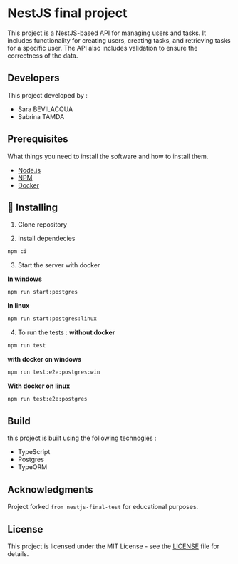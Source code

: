 # NestJS final project
This project is a NestJS-based API for managing users and tasks. It includes functionality for creating users, creating tasks, and retrieving tasks for a specific user. The API also includes validation to ensure the correctness of the data.

## Developers
This project developed by :
- Sara BEVILACQUA
- Sabrina TAMDA

## Prerequisites
What things you need to install the software and how to install them.

- [Node.js](https://nodejs.org/)
- [NPM](https://www.npmjs.com/)
- [Docker](https://www.docker.com/)

## 🚀 Installing

1. Clone repository

2. Install dependecies
```bash
npm ci
```

3. Start the server with docker

  **In windows**
  ```bash
  npm run start:postgres
  ```
  **In linux**
  ```bash
  npm run start:postgres:linux
  ```

4. To run the tests :
 **without docker**
  ```bash
  npm run test
  ```
 **with docker on windows**
  ```bash
  npm run test:e2e:postgres:win
  ```
 **With docker on linux**
 ```bash
 npm run test:e2e:postgres
 ```

## Build

this project is built using the following technogies :

- TypeScript
- Postgres
- TypeORM


## Acknowledgments
Project forked `from nestjs-final-test` for educational purposes.


## License

This project is licensed under the MIT License - see the [LICENSE](./LICENSE) file for details.









